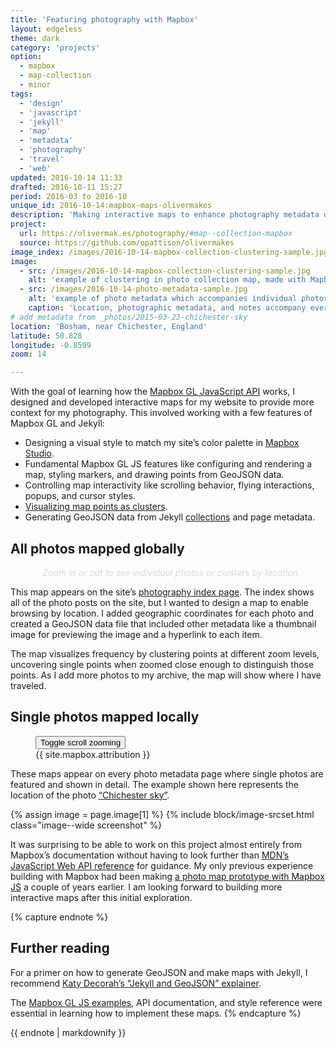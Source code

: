 ```yaml
---
title: 'Featuring photography with Mapbox'
layout: edgeless
theme: dark
category: 'projects'
option:
  - mapbox
  - map-collection
  - minor
tags:
  - 'design'
  - 'javascript'
  - 'jekyll'
  - 'map'
  - 'metadata'
  - 'photography'
  - 'travel'
  - 'web'
updated: 2016-10-14 11:33
drafted: 2016-10-11 15:27
period: 2016-03 to 2016-10
unique_id: 2016-10-14:mapbox-maps-olivermakes
description: 'Making interactive maps to enhance photography metadata on this site.'
project:
  url: https://olivermak.es/photography/#map--collection-mapbox
  source: https://github.com/opattison/olivermakes
image_index: /images/2016-10-14-mapbox-collection-clustering-sample.jpg
image:
  - src: /images/2016-10-14-mapbox-collection-clustering-sample.jpg
    alt: 'example of clustering in photo collection map, made with Mapbox'
  - src: /images/2016-10-14-photo-metadata-sample.jpg
    alt: 'example of photo metadata which accompanies individual photos and maps, showing that the camera used is an iPhone and what camera settings were used'
    caption: 'Location, photographic metadata, and notes accompany every photo on the site, in addition to interactive maps.'
# add metadata from _photos/2015-03-23-chichester-sky
location: 'Bosham, near Chichester, England'
latitude: 50.828
longitude: -0.8599
zoom: 14

---
```


With the goal of learning how the [Mapbox GL JavaScript API](https://www.mapbox.com/mapbox-gl-js/api/) works, I designed and developed interactive maps for my website to provide more context for my photography. This involved working with a few features of Mapbox GL and Jekyll:

- Designing a visual style to match my site’s color palette in [Mapbox Studio](https://www.mapbox.com/studio/).
- Fundamental Mapbox GL JS features like configuring and rendering a map, styling markers, and drawing points from GeoJSON data.
- Controlling map interactivity like scrolling behavior, flying interactions, popups, and cursor styles.
- [Visualizing map points as clusters](https://www.mapbox.com/mapbox-gl-js/example/cluster/).
- Generating GeoJSON data from Jekyll [collections](https://jekyllrb.com/docs/collections/) and page metadata.

## All photos mapped globally

<div class="grid--wide">
  <figure class="map--collection">
    <div id="map--collection-mapbox" style="max-height: 32em;"></div>
    <figcaption class="map--collection-caption" style="color: hsl(204, 10%, 85%);">
      <p style="text-align: right"><em>Zoom in or out to see individual photos or clusters by location.</em></p>
    </figcaption>
  </figure>
</div>

This map appears on the site’s [photography index page](/photography/). The index shows all of the photo posts on the site, but I wanted to design a map to enable browsing by location. I added geographic coordinates for each photo and created a GeoJSON data file that included other metadata like a thumbnail image for previewing the image and a hyperlink to each item.

The map visualizes frequency by clustering points at different zoom levels, uncovering single points when zoomed close enough to distinguish those points. As I add more photos to my archive, the map will show where I have traveled.

## Single photos mapped locally

<div class="grid--wide">
  <figure class="map--photo">
    <div id="map--photo-mapbox" style="max-height: 32em;"></div>
    <button class="map-scrollzoom jsToggleScrollZoom">Toggle scroll zooming</button>
    <figcaption class="map--photo-caption">{{ site.mapbox.attribution }}</figcaption>
  </figure>
</div>

These maps appear on every photo metadata page where single photos are featured and shown in detail. The example shown here represents the location of the photo [“Chichester sky”](/photography/2014-03-23-chichester-sky/).

{% assign image = page.image[1] %}
{% include block/image-srcset.html class="image--wide screenshot" %}

It was surprising to be able to work on this project almost entirely from Mapbox’s documentation without having to look further than [MDN’s JavaScript Web API reference](https://developer.mozilla.org/en-US/docs/Web/API) for guidance. My only previous experience building with Mapbox had been making [a photo map prototype with Mapbox JS](http://codepen.io/opattison/pen/eBsId) a couple of years earlier. I am looking forward to building more interactive maps after this initial exploration.

{% capture endnote %}
## Further reading

For a primer on how to generate GeoJSON and make maps with Jekyll, I recommend [Katy Decorah’s “Jekyll and GeoJSON” explainer](http://katydecorah.com/code/jekyll-geojson/).

The [Mapbox GL JS examples](https://www.mapbox.com/mapbox-gl-js/examples/), API documentation, and style reference were essential in learning how to implement these maps.
{% endcapture %}

<aside class="ancillary--endnotes">
{{ endnote | markdownify }}
</aside>
